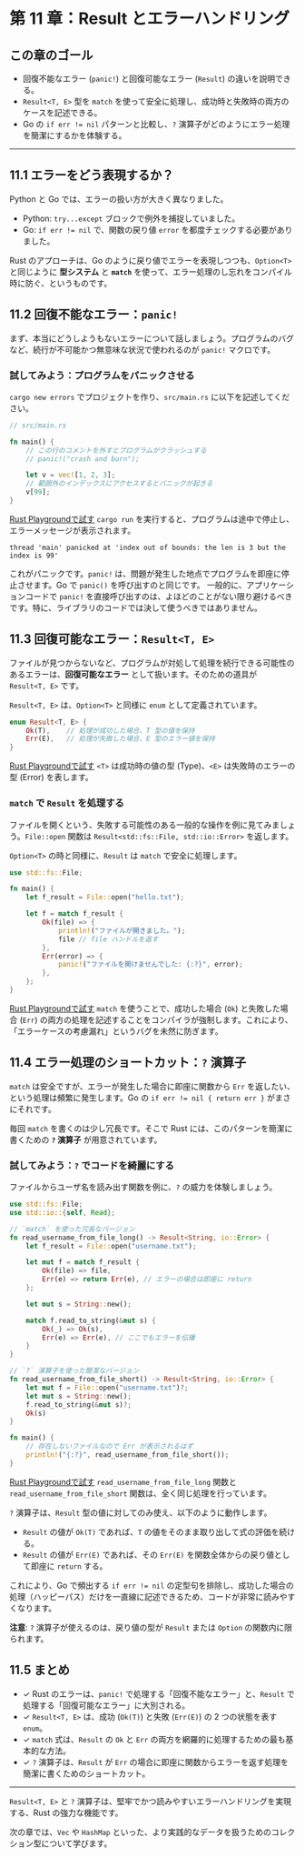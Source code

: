 # 第 11 章：Result とエラーハンドリング

## この章のゴール
- 回復不能なエラー (`panic!`) と回復可能なエラー (`Result`) の違いを説明できる。
- `Result<T, E>` 型を `match` を使って安全に処理し、成功時と失敗時の両方のケースを記述できる。
- Go の `if err != nil` パターンと比較し、`?` 演算子がどのようにエラー処理を簡潔にするかを体験する。

---

## 11.1 エラーをどう表現するか？

Python と Go では、エラーの扱い方が大きく異なりました。

- Python: `try...except` ブロックで例外を捕捉していました。
- Go: `if err != nil` で、関数の戻り値 `error` を都度チェックする必要がありました。

Rust のアプローチは、Go のように戻り値でエラーを表現しつつも、`Option<T>` と同じように **型システム** と **`match`** を使って、エラー処理のし忘れをコンパイル時に防ぐ、というものです。

## 11.2 回復不能なエラー：`panic!`

まず、本当にどうしようもないエラーについて話しましょう。プログラムのバグなど、続行が不可能かつ無意味な状況で使われるのが `panic!` マクロです。

### 試してみよう：プログラムをパニックさせる

`cargo new errors` でプロジェクトを作り、`src/main.rs` に以下を記述してください。

```rust
// src/main.rs

fn main() {
    // この行のコメントを外すとプログラムがクラッシュする
    // panic!("crash and burn");

    let v = vec![1, 2, 3];
    // 範囲外のインデックスにアクセスするとパニックが起きる
    v[99];
}
```
[Rust Playgroundで試す](https://play.rust-lang.org/?version=stable&mode=debug&edition=2021&code=//%20src/main.rs%0A%0Afn%20main%28%29%20%7B%0A%20%20%20%20//%20%E3%81%93%E3%81%AE%E8%A1%8C%E3%81%AE%E3%82%B3%E3%83%A1%E3%83%B3%E3%83%88%E3%82%92%E5%A4%96%E3%81%99%E3%81%A8%E3%83%97%E3%83%AD%E3%82%B0%E3%83%A9%E3%83%A0%E3%81%8C%E3%82%AF%E3%83%A9%E3%83%83%E3%82%B7%E3%83%A5%E3%81%99%E3%82%8B%0A%20%20%20%20//%20panic%21%28%22crash%20and%20burn%22%29%3B%0A%0A%20%20%20%20let%20v%20%3D%20vec%21%5B1%2C%202%2C%203%5D%3B%0A%20%20%20%20//%20%E7%AF%84%E5%9B%B2%E5%A4%96%E3%81%AE%E3%82%A4%E3%83%B3%E3%83%87%E3%83%83%E3%82%AF%E3%82%B9%E3%81%AB%E3%82%A2%E3%82%AF%E3%82%BB%E3%82%B9%E3%81%99%E3%82%8B%E3%81%A8%E3%83%91%E3%83%8B%E3%83%83%E3%82%AF%E3%81%8C%E8%B5%B7%E3%81%8D%E3%82%8B%0A%20%20%20%20v%5B99%5D%3B%0A%7D)
`cargo run` を実行すると、プログラムは途中で停止し、エラーメッセージが表示されます。

```text
thread 'main' panicked at 'index out of bounds: the len is 3 but the index is 99'
```

これがパニックです。`panic!` は、問題が発生した地点でプログラムを即座に停止させます。Go で `panic()` を呼び出すのと同じです。
一般的に、アプリケーションコードで `panic!` を直接呼び出すのは、よほどのことがない限り避けるべきです。特に、ライブラリのコードでは決して使うべきではありません。

## 11.3 回復可能なエラー：`Result<T, E>`

ファイルが見つからないなど、プログラムが対処して処理を続行できる可能性のあるエラーは、**回復可能なエラー** として扱います。そのための道具が `Result<T, E>` です。

`Result<T, E>` は、`Option<T>` と同様に `enum` として定義されています。

```rust
enum Result<T, E> {
    Ok(T),    // 処理が成功した場合、T 型の値を保持
    Err(E),   // 処理が失敗した場合、E 型のエラー値を保持
}
```
[Rust Playgroundで試す](https://play.rust-lang.org/?version=stable&mode=debug&edition=2021&code=enum%20Result%3CT%2C%20E%3E%20%7B%0A%20%20%20%20Ok%28T%29%2C%20%20%20%20//%20%E5%87%A6%E7%90%86%E3%81%8C%E6%88%90%E5%8A%9F%E3%81%97%E3%81%9F%E5%A0%B4%E5%90%88%E3%80%81T%20%E5%9E%8B%E3%81%AE%E5%80%A4%E3%82%92%E4%BF%9D%E6%8C%81%0A%20%20%20%20Err%28E%29%2C%20%20%20//%20%E5%87%A6%E7%90%86%E3%81%8C%E5%A4%B1%E6%95%97%E3%81%97%E3%81%9F%E5%A0%B4%E5%90%88%E3%80%81E%20%E5%9E%8B%E3%81%AE%E3%82%A8%E3%83%A9%E3%83%BC%E5%80%A4%E3%82%92%E4%BF%9D%E6%8C%81%0A%7D)
`<T>` は成功時の値の型 (Type)、`<E>` は失敗時のエラーの型 (Error) を表します。

### `match` で `Result` を処理する

ファイルを開くという、失敗する可能性のある一般的な操作を例に見てみましょう。`File::open` 関数は `Result<std::fs::File, std::io::Error>` を返します。

`Option<T>` の時と同様に、`Result` は `match` で安全に処理します。

```rust
use std::fs::File;

fn main() {
    let f_result = File::open("hello.txt");

    let f = match f_result {
        Ok(file) => {
            println!("ファイルが開きました。");
            file // file ハンドルを返す
        },
        Err(error) => {
            panic!("ファイルを開けませんでした: {:?}", error);
        },
    };
}
```
[Rust Playgroundで試す](https://play.rust-lang.org/?version=stable&mode=debug&edition=2021&code=use%20std%3A%3Afs%3A%3AFile%3B%0A%0Afn%20main%28%29%20%7B%0A%20%20%20%20let%20f_result%20%3D%20File%3A%3Aopen%28%22hello.txt%22%29%3B%0A%0A%20%20%20%20let%20f%20%3D%20match%20f_result%20%7B%0A%20%20%20%20%20%20%20%20Ok%28file%29%20%3D%3E%20%7B%0A%20%20%20%20%20%20%20%20%20%20%20%20println%21%28%22%E3%83%95%E3%82%A1%E3%82%A4%E3%83%AB%E3%81%8C%E9%96%8B%E3%81%8D%E3%81%BE%E3%81%97%E3%81%9F%E3%80%82%22%29%3B%0A%20%20%20%20%20%20%20%20%20%20%20%20file%20//%20file%20%E3%83%8F%E3%83%B3%E3%83%89%E3%83%AB%E3%82%92%E8%BF%94%E3%81%99%0A%20%20%20%20%20%20%20%20%7D%2C%0A%20%20%20%20%20%20%20%20Err%28error%29%20%3D%3E%20%7B%0A%20%20%20%20%20%20%20%20%20%20%20%20panic%21%28%22%E3%83%95%E3%82%A1%E3%82%A4%E3%83%AB%E3%82%92%E9%96%8B%E3%81%91%E3%81%BE%E3%81%9B%E3%82%93%E3%81%A7%E3%81%97%E3%81%9F%3A%20%7B%3A%3F%7D%22%2C%20error%29%3B%0A%20%20%20%20%20%20%20%20%7D%2C%0A%20%20%20%20%7D%3B%0A%7D)
`match` を使うことで、成功した場合 (`Ok`) と失敗した場合 (`Err`) の両方の処理を記述することをコンパイラが強制します。これにより、「エラーケースの考慮漏れ」というバグを未然に防ぎます。

## 11.4 エラー処理のショートカット：`?` 演算子

`match` は安全ですが、エラーが発生した場合に即座に関数から `Err` を返したい、という処理は頻繁に発生します。Go の `if err != nil { return err }` がまさにそれです。

毎回 `match` を書くのは少し冗長です。そこで Rust には、このパターンを簡潔に書くための **`?` 演算子** が用意されています。

### 試してみよう：`?` でコードを綺麗にする

ファイルからユーザ名を読み出す関数を例に、`?` の威力を体験しましょう。

```rust
use std::fs::File;
use std::io::{self, Read};

// `match` を使った冗長なバージョン
fn read_username_from_file_long() -> Result<String, io::Error> {
    let f_result = File::open("username.txt");

    let mut f = match f_result {
        Ok(file) => file,
        Err(e) => return Err(e), // エラーの場合は即座に return
    };

    let mut s = String::new();

    match f.read_to_string(&mut s) {
        Ok(_) => Ok(s),
        Err(e) => Err(e), // ここでもエラーを伝播
    }
}

// `?` 演算子を使った簡潔なバージョン
fn read_username_from_file_short() -> Result<String, io::Error> {
    let mut f = File::open("username.txt")?;
    let mut s = String::new();
    f.read_to_string(&mut s)?;
    Ok(s)
}

fn main() {
    // 存在しないファイルなので Err が表示されるはず
    println!("{:?}", read_username_from_file_short());
}
```
[Rust Playgroundで試す](https://play.rust-lang.org/?version=stable&mode=debug&edition=2021&code=use%20std%3A%3Afs%3A%3AFile%3B%0Ause%20std%3A%3Aio%3A%3A%7Bself%2C%20Read%7D%3B%0A%0A//%20%60match%60%20%E3%82%92%E4%BD%BF%E3%81%A3%E3%81%9F%E5%86%97%E9%95%B7%E3%81%AA%E3%83%90%E3%83%BC%E3%82%B8%E3%83%A7%E3%83%B3%0Afn%20read_username_from_file_long%28%29%20-%3E%20Result%3CString%2C%20io%3A%3AError%3E%20%7B%0A%20%20%20%20let%20f_result%20%3D%20File%3A%3Aopen%28%22username.txt%22%29%3B%0A%0A%20%20%20%20let%20mut%20f%20%3D%20match%20f_result%20%7B%0A%20%20%20%20%20%20%20%20Ok%28file%29%20%3D%3E%20file%2C%0A%20%20%20%20%20%20%20%20Err%28e%29%20%3D%3E%20return%20Err%28e%29%2C%20//%20%E3%82%A8%E3%83%A9%E3%83%BC%E3%81%AE%E5%A0%B4%E5%90%88%E3%81%AF%E5%8D%B3%E5%BA%A7%E3%81%AB%20return%0A%20%20%20%20%7D%3B%0A%0A%20%20%20%20let%20mut%20s%20%3D%20String%3A%3Anew%28%29%3B%0A%0A%20%20%20%20match%20f.read_to_string%28%26mut%20s%29%20%7B%0A%20%20%20%20%20%20%20%20Ok%28_%29%20%3D%3E%20Ok%28s%29%2C%0A%20%20%20%20%20%20%20%20Err%28e%29%20%3D%3E%20Err%28e%29%2C%20//%20%E3%81%93%E3%81%93%E3%81%A7%E3%82%82%E3%82%A8%E3%83%A9%E3%83%BC%E3%82%92%E4%BC%9D%E6%92%AD%0A%20%20%20%20%7D%0A%7D%0A%0A//%20%60%3F%60%20%E6%BC%94%E7%AE%97%E5%AD%90%E3%82%92%E4%BD%BF%E3%81%A3%E3%81%9F%E7%B0%A1%E6%BD%94%E3%81%AA%E3%83%90%E3%83%BC%E3%82%B8%E3%83%A7%E3%83%B3%0Afn%20read_username_from_file_short%28%29%20-%3E%20Result%3CString%2C%20io%3A%3AError%3E%20%7B%0A%20%20%20%20let%20mut%20f%20%3D%20File%3A%3Aopen%28%22username.txt%22%29%3F%3B%0A%20%20%20%20let%20mut%20s%20%3D%20String%3A%3Anew%28%29%3B%0A%20%20%20%20f.read_to_string%28%26mut%20s%29%3F%3B%0A%20%20%20%20Ok%28s%29%0A%7D%0A%0Afn%20main%28%29%20%7B%0A%20%20%20%20//%20%E5%AD%98%E5%9C%A8%E3%81%97%E3%81%AA%E3%81%84%E3%83%95%E3%82%A1%E3%82%A4%E3%83%AB%E3%81%AA%E3%81%AE%E3%81%A7%20Err%20%E3%81%8C%E8%A1%A8%E7%A4%BA%E3%81%95%E3%82%8C%E3%82%8B%E3%81%AF%E3%81%9A%0A%20%20%20%20println%21%28%22%7B%3A%3F%7D%22%2C%20read_username_from_file_short%28%29%29%3B%0A%7D)
`read_username_from_file_long` 関数と `read_username_from_file_short` 関数は、全く同じ処理を行っています。

`?` 演算子は、`Result` 型の値に対してのみ使え、以下のように動作します。
- `Result` の値が `Ok(T)` であれば、`T` の値をそのまま取り出して式の評価を続ける。
- `Result` の値が `Err(E)` であれば、その `Err(E)` を関数全体からの戻り値として即座に `return` する。

これにより、Go で頻出する `if err != nil` の定型句を排除し、成功した場合の処理（ハッピーパス）だけを一直線に記述できるため、コードが非常に読みやすくなります。

**注意**: `?` 演算子が使えるのは、戻り値の型が `Result` または `Option` の関数内に限られます。

## 11.5 まとめ

- ✓ Rust のエラーは、`panic!` で処理する「回復不能なエラー」と、`Result` で処理する「回復可能なエラー」に大別される。
- ✓ `Result<T, E>` は、成功 (`Ok(T)`) と失敗 (`Err(E)`) の 2 つの状態を表す `enum`。
- ✓ `match` 式は、`Result` の `Ok` と `Err` の両方を網羅的に処理するための最も基本的な方法。
- ✓ `?` 演算子は、`Result` が `Err` の場合に即座に関数からエラーを返す処理を簡潔に書くためのショートカット。

---

`Result<T, E>` と `?` 演算子は、堅牢でかつ読みやすいエラーハンドリングを実現する、Rust の強力な機能です。

次の章では、`Vec` や `HashMap` といった、より実践的なデータを扱うためのコレクション型について学びます。
